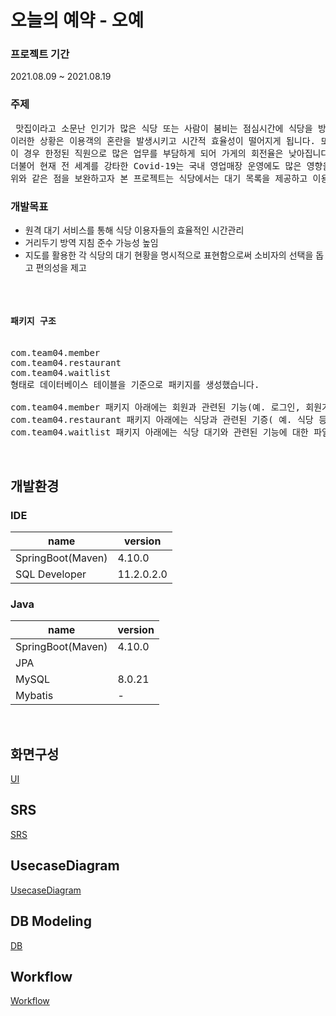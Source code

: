 # 오늘의 예약 - 오예
### 프로젝트 기간
2021.08.09 ~ 2021.08.19

### 주제
<pre>
 맛집이라고 소문난 인기가 많은 식당 또는 사람이 붐비는 점심시간에 식당을 방문할 경우 높은 확률로 만석인 경우가 많습니다. 
이러한 상황은 이용객의 혼란을 발생시키고 시간적 효율성이 떨어지게 됩니다. 또한 대기인원 발생시 점원은 대기자 목록 작성, 대기자 호출 등과 같은 업무가 추가됩니다. 
이 경우 한정된 직원으로 많은 업무를 부담하게 되어 가게의 회전율은 낮아집니다.
더불어 현재 전 세계를 강타한 Covid-19는 국내 영업매장 운영에도 많은 영향을 끼쳐 출입명부 작성, 테이블간 거리두기, 체온측정 등 추가 업무를 발생시켰습니다.
위와 같은 점을 보완하고자 본 프로젝트는 식당에서는 대기 목록을 제공하고 이용객은 식당에서 제공한 대기 목록에 이름과 전화번호를 적어 대기 목록을 작성하고, 대기순서가 됐을 경우 전화 또는 문자로 호출하는 경우가 대부분이었습니다. 이 대기관리 과정을 모바일을 통해 관리 가능하게끔 서비스를 제공하고 추가로 지도를 기반으로 하여 사용자의 편의에 도움이 되는 서비스를 기획했습니다.
</pre>

### 개발목표
- 원격 대기 서비스를 통해 식당 이용자들의 효율적인 시간관리
- 거리두기 방역 지침 준수 가능성 높임
- 지도를 활용한 각 식당의 대기 현황을 명시적으로 표현함으로써 소비자의 선택을 돕고 편의성을 제고

<br>

<pre>
<h4>패키지 구조</h4>
com.team04.member
com.team04.restaurant
com.team04.waitlist
형태로 데이터베이스 테이블을 기준으로 패키지를 생성했습니다.

com.team04.member 패키지 아래에는 회원과 관련된 기능(예. 로그인, 회원가입, 로그인 정보 찾기 등)와 관련된 파일이나 하위 패키지 생성 또는 수정
com.team04.restaurant 패키지 아래에는 식당과 관련된 기증( 예. 식당 등록 신청, 식당 정보 조회, 등록된 식당 정보 삭제 신청 등)과 관련된 파일이나 하위 패키지 생성 또는 수정
com.team04.waitlist 패키지 아래에는 식당 대기와 관련된 기능에 대한 파일이나 하위 패키지 생성 또는 수정
</pre>

<br>

## 개발환경
### IDE
|name|version|
|------|---|
|SpringBoot(Maven)|4.10.0|
|SQL Developer|11.2.0.2.0|


### Java
|name|version|
|------|---|
|SpringBoot(Maven)|4.10.0|
|JPA||
|MySQL|8.0.21|
|Mybatis|-|

<br>

## 화면구성
[UI](https://ovenapp.io/view/9eABQulP10gb1y0gp5rxUfAHKtsCSljM/)


## SRS
[SRS](https://docs.google.com/spreadsheets/d/1ZG4hMNLIsA4QF6825t7WGt0zab87J6Ff/edit?usp=sharing&ouid=103603984830369786368&rtpof=true&sd=true)

## UsecaseDiagram
[UsecaseDiagram](https://github.com/yoozung/2021SpringProject-OhYeah/wiki/UsecaseDiagram)

## DB Modeling
[DB](https://github.com/yoozung/2021SpringProject-OhYeah/wiki/DB-Modeling)

## Workflow
[Workflow](https://github.com/yoozung/2021SpringProject-OhYeah/wiki/Workflow)
